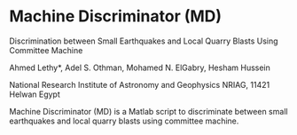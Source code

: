 # Machine Discriminator (MD)
Discrimination between Small Earthquakes and Local Quarry Blasts Using Committee Machine

Ahmed Lethy*, Adel S. Othman, Mohamed N. ElGabry, Hesham Hussein

National Research Institute of Astronomy and Geophysics NRIAG, 11421 Helwan Egypt

Machine Discriminator (MD) is a Matlab script to discriminate between small earthquakes and local quarry blasts using committee machine.


